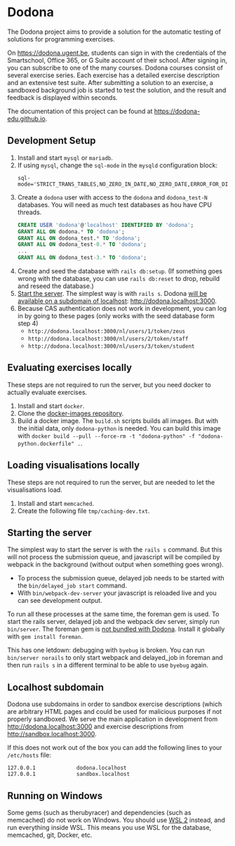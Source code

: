 # Dodona 

The Dodona project aims to provide a solution for the automatic testing of solutions for programming exercises.

On https://dodona.ugent.be, students can sign in with the credentials of the Smartschool, Office 365, or G Suite account of their school. After signing in, you can subscribe to one of the many courses. Dodona courses consist of several exercise series. Each exercise has a detailed exercise description and an extensive test suite. After submitting a solution to an exercise, a sandboxed background job is started to test the solution, and the result and feedback is displayed within seconds.

The documentation of this project can be found at https://dodona-edu.github.io.

## Development Setup

1. Install and start `mysql` or `mariadb`.
2. If using `mysql`, change the `sql-mode` in the `mysqld` configuration block:
    ```
    sql-mode='STRICT_TRANS_TABLES,NO_ZERO_IN_DATE,NO_ZERO_DATE,ERROR_FOR_DIVISION_BY_ZERO,NO_ENGINE_SUBSTITUTION'
    ```
3. Create a `dodona` user with access to the `dodona` and `dodona_test-N` databases. You will need as much test databases as hou have CPU threads.
    ```sql
    CREATE USER 'dodona'@'localhost' IDENTIFIED BY 'dodona';
    GRANT ALL ON dodona.* TO 'dodona';
    GRANT ALL ON dodona_test.* TO 'dodona';
    GRANT ALL ON dodona_test-0.* TO 'dodona';
    ...
    GRANT ALL ON dodona_test-3.* TO 'dodona';
    ```
4. Create and seed the database with `rails db:setup`. (If something goes wrong with the database, you can use `rails db:reset` to drop, rebuild and reseed the database.)
5. [Start the server](#starting-the-server). The simplest way is with `rails s`. Dodona [will be available on a subdomain of localhost](#localhost-subdomain): http://dodona.localhost:3000.
6. Because CAS authentication does not work in development, you can log in by going to these pages (only works with the seed database form step 4)
   - `http://dodona.localhost:3000/nl/users/1/token/zeus`
   - `http://dodona.localhost:3000/nl/users/2/token/staff`
   - `http://dodona.localhost:3000/nl/users/3/token/student`

## Evaluating exercises locally
These steps are not required to run the server, but you need docker to actually evaluate exercises.

1. Install and start `docker`.
2. Clone the [docker-images repository](https://github.com/dodona-edu/docker-images).
3. Build a docker image. The `build.sh` scripts builds all images. But with the initial data, only `dodona-python` is needed. You can build this image with `docker build --pull --force-rm -t "dodona-python" -f "dodona-python.dockerfile" .`.

## Loading visualisations locally
These steps are not required to run the server, but are needed to let the visualisations load.

1. Install and start `memcached`.
2. Create the following file `tmp/caching-dev.txt`.

## Starting the server
The simplest way to start the server is with the `rails s` command. But this will not process the submission queue, and javascript will be compiled by webpack in the background (without output when something goes wrong).

- To process the submission queue, delayed job needs to be started with the `bin/delayed_job start` command.
- With `bin/webpack-dev-server` your javascript is reloaded live and you can see development output.

To run all these processes at the same time, the foreman gem is used. To start the rails server, delayed job and the webpack dev server, simply run `bin/server`.
The foreman gem is [not bundled with Dodona](https://github.com/ddollar/foreman/wiki/Don%27t-Bundle-Foreman). Install it globally with `gem install foreman`.

This has one letdown: debugging with `byebug` is broken. You can run `bin/server norails` to only start webpack and delayed_job in foreman and then run `rails s` in a different terminal to be able to use `byebug` again.

## Localhost subdomain

Dodona use subdomains in order to sandbox exercise descriptions (which are arbitrary HTML pages and could be used for malicious purposes if not properly sandboxed. We serve the main application in development from http://dodona.localhost:3000 and exercise descriptions from http://sandbox.localhost:3000.

If this does not work out of the box you can add the following lines to your `/etc/hosts` file:
```
127.0.0.1             dodona.localhost
127.0.0.1             sandbox.localhost
```

## Running on Windows

Some gems (such as therubyracer) and dependencies (such as memcached) do not work on Windows.
You should use [WSL 2](https://docs.microsoft.com/en-us/windows/wsl/about) instead, and run everything inside WSL.
This means you use WSL for the database, memcached, git, Docker, etc.
